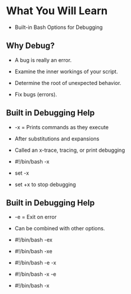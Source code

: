 # What You Will Learn

- Built-in Bash Options for Debugging

## Why Debug?

- A bug is really an error.

- Examine the inner workings of your script.

- Determine the root of unexpected behavior.

- Fix bugs (errors).

## Built in Debugging Help

- -x = Prints commands as they execute

- After substitutions and expansions

- Called an x-trace, tracing, or print debugging

- #!/bin/bash -x

- set -x
-  set +x to stop debugging

## Built in Debugging Help

- -e = Exit on error

- Can be combined with other options.

-   #!/bin/bash -ex
-   #!/bin/bash -xe
-   #!/bin/bash -e -x
-   #!/bin/bash -x -e

-   #!/bin/bash -x
